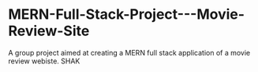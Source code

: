 # MERN-Full-Stack-Project---Movie-Review-Site

A group project aimed at creating a MERN full stack application of a movie review webiste.
SHAK
